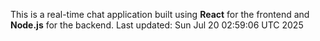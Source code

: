 This is a real-time chat application built using **React** for the frontend and **Node.js** for the backend.
Last updated: Sun Jul 20 02:59:06 UTC 2025
